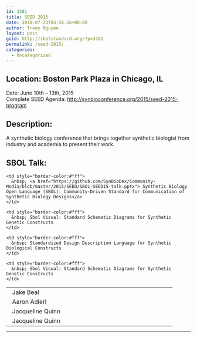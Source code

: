 ```yaml
---
id: 3281
title: SEED 2015
date: 2018-07-23T04:58:56+00:00
author: Tramy Nguyen
layout: post
guid: http://sbolstandard.org/?p=3281
permalink: /seed-2015/
categories:
  - Uncategorized
---
```

## Location: Boston Park Plaza in Chicago, IL  
Date: June 10th &#8211; 13th, 2015  
Complete SEED Agenda: <http://synbioconference.org/2015/seed-2015-program>  


## Description:

A synthetic biology conference that brings together synthetic biologist from industry and academia to present their work.

## SBOL Talk:

<table style="width:90%;border-color:#fff;margin-bottom:0px">
  <tr>
    <td style="border-color:#fff; width:20%;">
      &nbsp; Jake Beal
    </td>
    
    <td style="border-color:#fff">
      &nbsp; <a href="https://github.com/SynBioDex/Community-Media/blob/master/2015/SEED/SBOL-SEED15-talk.pptx"> Synthetic Biology Open Language (SBOL): Community-Driven Standard for Communication of Synthetic Biology Designs</a>
    </td>
  </tr>
  
  <tr>
    <td style="border-color:#fff; width:20%;">
      &nbsp; Aaron Adlerl
    </td>
    
    <td style="border-color:#fff">
      &nbsp; Sbol Visual: Standard Schematic Diagrams for Synthetic Genetic Constructs
    </td>
  </tr>
  
  <tr>
    <td style="border-color:#fff; width:20%;">
      &nbsp; Jacqueline Quinn
    </td>
    
    <td style="border-color:#fff">
      &nbsp; Standardized Design Description Language for Synthetic Biological Constructs
    </td>
  </tr>
  
  <tr>
    <td style="border-color:#fff; width:20%;">
      &nbsp; Jacqueline Quinn
    </td>
    
    <td style="border-color:#fff">
      &nbsp; Sbol Visual: Standard Schematic Diagrams for Synthetic Genetic Constructs
    </td>
  </tr>
</table>

****